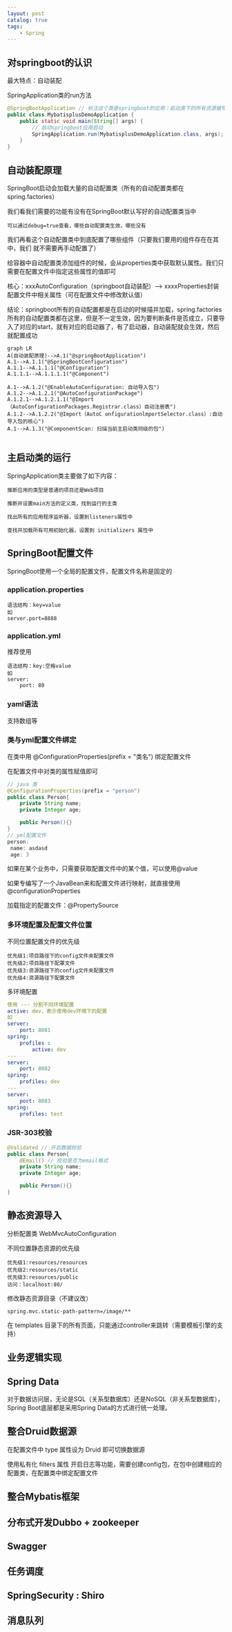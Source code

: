 ```yaml
---
layout: post   	
catalog: true 	
tags:
    - Spring
---
```




## 对springboot的认识

最大特点：自动装配

SpringApplication类的run方法

```java
@SpringBootApplication // 标注这个类是springboot的应用：启动类下的所有资源被导入
public class MybatisplusDemoApplication {
    public static void main(String[] args) {
        // 启动springboot应用启动
        SpringApplication.run(MybatisplusDemoApplication.class, args);
    }
}
```

## 自动装配原理

SpringBoot启动会加载大量的自动配置类（所有的自动配置类都在 spring.factories）

我们看我们需要的功能有没有在SpringBoot默认写好的自动配置类当中

```
可以通过debug=true查看，哪些自动配置类生效，哪些没有
```

我们再看这个自动配置类中到底配置了哪些组件（只要我们要用的组件存在在其中，我们
就不需要再手动配置了）

给容器中自动配置类添加组件的时候，会从properties类中获取默认属性。我们只需要在配置文件中指定这些属性的值即可

核心：xxxAutoConfiguration（springboot自动装配）--> xxxxProperties封装配置文件中相关属性（可在配置文件中修改默认值）

结论：springboot所有的自动配置都是在启动的时候描并加载，spring.factories所有的自动配置类都在这里，但是不一定生效，因为要判断条件是否成立，只要导入了对应的start，就有对应的启动器了，有了启动器，自动装配就会生效，然后就配置成功



```mermaid
graph LR
A(自动装配原理)-->A.1("@springBootApplication")
A.1-->A.1.1("@SpringBootConfiguration")
A.1.1-->A.1.1.1("@Configuration")
A.1.1.1-->A.1.1.1.1("@Component")

A.1-->A.1.2("@EnableAutoConfiguration: 自动导入包")
A.1.2-->A.1.2.1("@AutoConfigurationPackage")
A.1.2.1-->A.1.2.1.1("@Import（AutoConfigurationPackages.Registrar.class）自动注册表")
A.1.2-->A.1.2.2("@Import（AutoC onfigurationlmportSelector.class）:自动导入包的核心")
A.1-->A.1.3("@ComponentScan: 扫描当前主启动类同级的包")


```

## 主启动类的运行

SpringApplication类主要做了如下内容：

```
推断应用的类型是普通的项目还是Web项目

推断并设置main方法的定义类，找到运行的主类

找出所有的应用程序监听器，设置到listeners属性中

查找并加载所有可用初始化器，设置到 initializers 属性中
```

## SpringBoot配置文件

SpringBoot使用一个全局的配置文件，配置文件名称是固定的

### application.properties

```
语法结构：key=value
如
server.port=8888
```

### application.yml

推荐使用

```
语法结构：key:空格value
如
server:
	port: 80
```

### yaml语法

支持数组等

### 类与yml配置文件绑定

在类中用 @ConfigurationProperties(prefix = "类名") 绑定配置文件

在配置文件中对类的属性赋值即可

```java
// java 类
@ConfigurationProperties(prefix = "person")
public class Person{
    private String name;
    private Integer age;

	public Person(){}
}
// yml配置文件
person:
 name: asdasd
 age: 3
```

如果在某个业务中，只需要获取配置文件中的某个值，可以使用@value

如果专编写了一个JavaBean来和配置文件进行映射，就直接使用 @configurationProperties

加载指定的配置文件：@PropertySource

### 多环境配置及配置文件位置

不同位置配置文件的优先级

```
优先级1:项目路径下的config文件夹配置文件
优先级2:项目路径下配罩文件
优先级3:资源路径下的config文件夹配置文件
优先级4:资源路径下配置文件
```

多环境配置

```yml
使用 --- 分割不同环境配置
active: dev，表示使用dev环境下的配置
如
server: 
	port: 8081
spring:
	profiles :
		active: dev
---
server: 
	port: 8082
spring:
	profiles: dev
---
server: 
	port: 8083
spring: 
	profiles: test
```

### JSR-303校验

```java
@Validated // 开启数据校验
public class Person{
    @Email() // 校验是否为email格式
    private String name;
    private Integer age;

	public Person(){}
}
```

## 静态资源导入

分析配置类 WebMvcAutoConfiguration 

不同位置静态资源的优先级

```
优先级1:resources/resources
优先级2:resources/static
优先级3:resources/public
访问：localhost:80/
```

修改静态资源目录（不建议改）

```
spring.mvc.static-path-pattern=/image/**
```

在 templates 目录下的所有页面，只能通过controller来跳转（需要模板引擎的支持）

## 业务逻辑实现



## Spring Data

对于数据访问层，无论是SQL（关系型数据库）还是NoSQL（非关系型数据库），Spring Boot底层都是采用Spring Data的方式进行统一处理。

## 整合Druid数据源

在配置文件中 type 属性设为 Druid 即可切换数据源

使用私有化 filters 属性 开启日志等功能，需要创建config包，在包中创建相应的配置类，在配置类中绑定配置文件

## 整合Mybatis框架





## 分布式开发Dubbo + zookeeper

## Swagger

## 任务调度

## SpringSecurity : Shiro

## 消息队列



